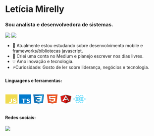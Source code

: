 # Letícia Mirelly 

### Sou analista e desenvolvedora de sistemas.

<div style="display: inline">
 
 <img height="180em" src="https://github-readme-stats-eight-theta.vercel.app/api?username=mirellyssl&show_icons=true&hide_border=true&count_private=true&include_all_commits=true _all_commits=true&count_private=true"/> 
  <img height="180em" src="https://github-readme-stats.vercel.app/api/top-langs/?username=mirellyssl&layout=compact&langs_count=8&hide_border=true"/>
</div>

- 🌱 Atualmente estou estudando sobre desenvolvimento mobile e frameworks/bibliotecas javascript.
- 👯 Criei uma conta no Medium e planejo escrever nos dias livres.
- 💡 Amo inovação e tecnologia.
- ⚡Curiosidade: Gosto de ler sobre liderança, negócios e tecnologia.

#### Linguagens e ferramentas:
<div style="display: inline_block">
 <br/>
  <img align="center" alt="icon-Js" height="30" width="40" src="https://raw.githubusercontent.com/devicons/devicon/master/icons/javascript/javascript-plain.svg">
  <img align="center" alt="icon-Ts" height="30" width="40" src="https://raw.githubusercontent.com/devicons/devicon/master/icons/typescript/typescript-plain.svg">
  <img align="center" alt="icon-CSS" height="30" width="40" src="https://raw.githubusercontent.com/devicons/devicon/master/icons/css3/css3-original.svg">
  <img align="center" alt="icon-HTML" height="30" width="40" src="https://raw.githubusercontent.com/devicons/devicon/master/icons/html5/html5-original.svg">
  <img align="center" alt="icon-nodejs" height="30" width="40" src="https://raw.githubusercontent.com/devicons/devicon/master/icons/angularjs/angularjs-original.svg">
  <img align="center" alt="icon-React" height="30" width="40" src="https://raw.githubusercontent.com/devicons/devicon/master/icons/react/react-original.svg">
</div>

<br/>

#### Redes sociais:
<a href="https://www.linkedin.com/in/letícia-sousa-07a94b163" target="_blank"><img src="https://img.shields.io/badge/-LinkedIn-%230077B5?style=for-the-badge&logo=linkedin&logoColor=white" target="_blank"></a>
